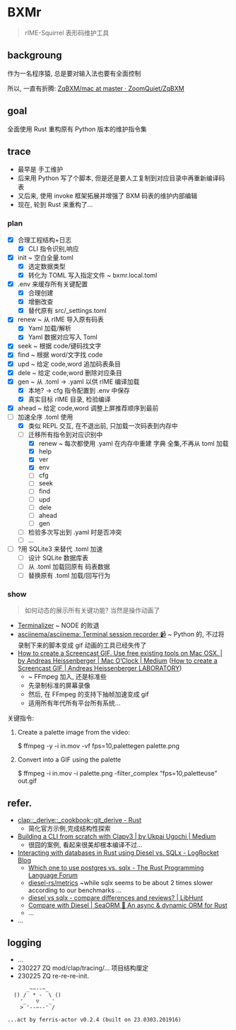 # BXMr
> rIME-Squirrel 表形码维护工具

## backgroung
作为一名程序猿, 总是要对输入法也要有全面控制

所以, 一直有折腾:
[ZqBXM/mac at master · ZoomQuiet/ZqBXM](https://github.com/ZoomQuiet/ZqBXM/tree/master/mac)

## goal

全面使用 Rust 重构原有 Python 版本的维护指令集


## trace

- 最早是 手工维护
- 后来用 Python 写了个脚本, 但是还是要人工复制到对应目录中再重新编译码表
- 又后来, 使用 invoke 框架拓展并增强了 BXM 码表的维护内部编辑
- 现在, 轮到 Rust 来重构了...

### plan

- [x] 合理工程结构+日志
    - [x] CLI 指令识别,响应
- [x] init ~ 空白全量.toml
    - [x] 选定数据类型
    - [x] 转化为 TOML 写入指定文件 ~ bxmr.local.toml
- [x] .env 来缓存所有关键配置
    - [x] 合理创建
    - [x] 增删改查
    - [x] 替代原有 src/_settings.toml
- [x] renew ~ 从 rIME 导入原有码表
    - [x] Yaml 加载/解析
    - [x] Yaml 数据对应写入 Toml
- [x] seek ~ 根据 code/键码找文字
- [x] find ~ 根据 word/文字找 code
- [x] upd ~ 给定 code,word 追加码表条目
- [x] dele ~ 给定 code,word 删除对应条目
- [x] gen ~ 从 .toml -> .yaml 以供 rIME 编译加载
    - [x] 本地? -> cfg 指令配置到 .env 中保存
    - [x] 真实目标 rIME 目录, 检验编译
- [x] ahead ~ 给定 code,word 调整上屏推荐顺序到最前
- [ ] 加速全序 .toml 使用
    - [x] 类似 REPL 交互, 在不退出前, 只加载一次码表到内存中
    - [ ] 迁移所有指令到对应识别中
      - [x] renew ~ 每次都使用 .yaml 在内存中重建 字典 全集,不再从 toml 加载
      - [x] help
      - [x] ver
      - [x] env
      - [ ] cfg
      - [ ] seek
      - [ ] find
      - [ ] upd
      - [ ] dele
      - [ ] ahead
      - [ ] gen
    - [ ] 检验多次写出到 .yaml 时是否冲突
    - [ ] ...
- [ ] ?用 SQLite3 来替代 .toml 加速
    - [ ] 设计 SQLite 数据库表
    - [ ] 从 .toml 加载回原有 码表数据
    - [ ] 替换原有 .toml 加载/回写行为

### show
> 如何动态的展示所有关键功能? 当然是操作动画了

- [Terminalizer](https://www.terminalizer.com/view/4884aa0e7) ~ NODE 的败退
- [asciinema/asciinema: Terminal session recorder 📹](https://asciinema.org/a/335480?autoplay=1) ~ Python 的, 不过将录制下来的脚本变成 gif 动画的工具已经失传了
- [How to create a Screencast GIF. Use free existing tools on Mac OSX. | by Andreas Heissenberger | Mac O’Clock | Medium](https://medium.com/macoclock/how-to-create-a-screencast-gif-75ef6931f43c) ([How to create a Screencast GIF | Andreas Heissenberger LABORATORY](https://medium.com/p/75ef6931f43c/responses/show))
    - ~ FFmpeg 加入, 还是标准些
    - 先录制标准的屏幕录像
    - 然后, 在 FFmpeg 的支持下抽帧加速变成 gif
    - 适用所有年代所有平台所有系统...

关键指令:

1. Create a palette image from the video:

    $ ffmpeg -y -i in.mov -vf fps=10,palettegen palette.png

2. Convert into a GIF using the palette

    $ ffmpeg -i in.mov -i palette.png -filter_complex “fps=10,paletteuse” out.gif




## refer.

- [clap::_derive::_cookbook::git_derive - Rust](https://docs.rs/clap/latest/clap/_derive/_cookbook/git_derive/index.html)
    - 简化官方示例,完成结构性探索
- [Building a CLI from scratch with Clapv3 | by Ukpai Ugochi | Medium](https://medium.com/javascript-in-plain-english/coding-wont-exist-in-5-years-this-is-why-6da748ba676c)
    - 很囧的案例, 看起来很美却根本编译不过...
- [Interacting with databases in Rust using Diesel vs. SQLx - LogRocket Blog](https://blog.logrocket.com/interacting-databases-rust-diesel-vs-sqlx/)
    - [Which one to use postgres vs. sqlx - The Rust Programming Language Forum](https://users.rust-lang.org/t/which-one-to-use-postgres-vs-sqlx/63680)
    - [diesel-rs/metrics](https://github.com/diesel-rs/metrics/) ~while sqlx seems to be about 2 times slower according to our benchmarks ...
    - [diesel vs sqlx - compare differences and reviews? | LibHunt](https://diesel.rs/)
    - [Compare with Diesel | SeaORM 🐚 An async & dynamic ORM for Rust](https://www.sea-ql.org/SeaORM/docs/internal-design/diesel/)
    - ...
- ...

## logging

- ...
- 230227 ZQ mod/clap/tracing/... 项目结构厘定
- 230225 ZQ re-re-re-init.



```
      _~∽--~_
  () /  * -  \ ()
    '_   ▽   _'
    > '--∽--' /

...act by ferris-actor v0.2.4 (built on 23.0303.201916)
```




